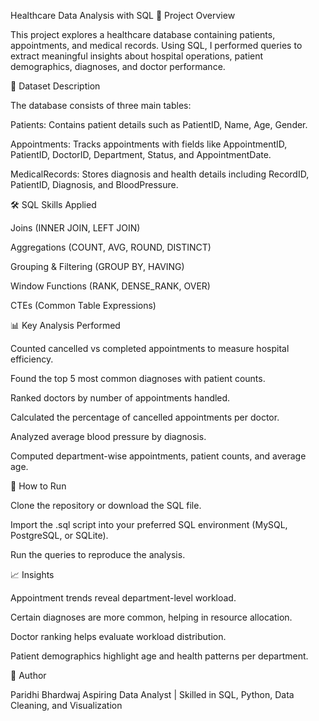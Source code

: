 Healthcare Data Analysis with SQL
📌 Project Overview

This project explores a healthcare database containing patients, appointments, and medical records. Using SQL, I performed queries to extract meaningful insights about hospital operations, patient demographics, diagnoses, and doctor performance.

📂 Dataset Description

The database consists of three main tables:

Patients: Contains patient details such as PatientID, Name, Age, Gender.

Appointments: Tracks appointments with fields like AppointmentID, PatientID, DoctorID, Department, Status, and AppointmentDate.

MedicalRecords: Stores diagnosis and health details including RecordID, PatientID, Diagnosis, and BloodPressure.

🛠️ SQL Skills Applied

Joins (INNER JOIN, LEFT JOIN)

Aggregations (COUNT, AVG, ROUND, DISTINCT)

Grouping & Filtering (GROUP BY, HAVING)

Window Functions (RANK, DENSE_RANK, OVER)

CTEs (Common Table Expressions)

📊 Key Analysis Performed

Counted cancelled vs completed appointments to measure hospital efficiency.

Found the top 5 most common diagnoses with patient counts.

Ranked doctors by number of appointments handled.

Calculated the percentage of cancelled appointments per doctor.

Analyzed average blood pressure by diagnosis.

Computed department-wise appointments, patient counts, and average age.

🚀 How to Run

Clone the repository or download the SQL file.

Import the .sql script into your preferred SQL environment (MySQL, PostgreSQL, or SQLite).

Run the queries to reproduce the analysis.

📈 Insights

Appointment trends reveal department-level workload.

Certain diagnoses are more common, helping in resource allocation.

Doctor ranking helps evaluate workload distribution.

Patient demographics highlight age and health patterns per department.

👤 Author

Paridhi Bhardwaj
Aspiring Data Analyst | Skilled in SQL, Python, Data Cleaning, and Visualization
